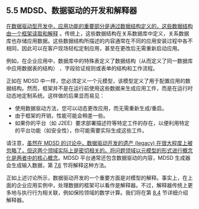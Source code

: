 ## 5.5 MDSD、数据驱动的开发和解释器
<ins>在数据驱动型开发中，应用功能的重要部分是通过数据结构定义的，这些数据结构由一个框架读取和解释</ins> 。传统上，这些数据结构在关系数据库中定义，关系数据库也存储应用数据。这些数据结构所描述的内容通常在不同的应用安装过程中各不相同，因此可以在客户现场轻松定制应用，甚至在更改后无需重新启动应用。

例如，在企业应用中，数据库中的特殊表定义了数据结构（从而定义了同一数据库中应用数据表的结构） 、字段验证规则或表单的结构和工作流程。

正如在 MDSD 中一样，您必须定义一个元模型，该模型定义了用于配置应用的数据结构。然而，框架并不是在运行前使用这些数据来生成应用工件，而是在运行时动态地定制系统。这样做的后果显而易见：

* 使用数据驱动方法，您可以动态更改应用，而无需重新生成/重启。
* 由于框架的开销，性能可能会稍差一些。
* 如果你的平台（如 J2EE）要求部署描述符等特定工件的存在，以便利用特定的平台功能（如安全性），你可能需要实际生成这些工件。

请注意，<ins>虽然在 MDSD 的讨论中，数据驱动开发的遗产 (legacy) 在很大程度上被忽略了，但这两个领域实际上是密切相关的。将问题领域以元模型的形式进行概念化是两者中的核心概念</ins>。MDSD 平台通常还包含数据驱动的内容，MDSD 生成器会生成输入数据，第 [7.6](../ch7/6.md) 节将解释这种方法。

正如上述讨论所示，数据驱动开发的一个重要方面是对模型的解释。事实上，在上面的企业应用实例中，处理数据的框架可以看作是解释器。不过，解释器传统上更多地与执行行为相关联，例如保险领域的数学计算。我们将在第 [8.4](../ch8/4.md) 节详细介绍解释器。

